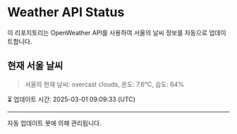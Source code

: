 
# Weather API Status

이 리포지토리는 OpenWeather API를 사용하여 서울의 날씨 정보를 자동으로 업데이트합니다.

## 현재 서울 날씨
> 서울의 현재 날씨: overcast clouds, 온도: 7.6°C, 습도: 64%

⏳ 업데이트 시간: 2025-03-01 09:09:33 (UTC)

---
자동 업데이트 봇에 의해 관리됩니다.
